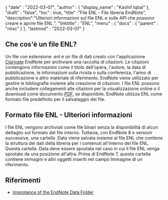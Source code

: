 {
  "date" : "2022-03-07",
  "author" : {
    "display_name" : "Kashif Iqbal"
},
  "draft" : "false",
  "toc" : true,
  "title" :"File ENL - File libreria EndNote",
  "description":"Ulteriori informazioni sul file ENL e sulle API che possono creare e aprire file ENL.",
  "linktitle" : "ENL",
  "menu" : {
    "docs" : {
      "parent" : "misc"
}
},
  "lastmod" : "2022-03-07"
}

## Che cos'è un file ENL?

Un file con estensione .enl è un file di dati creato con l'applicazione [Clarivate](https://support.clarivate.com/Endnote/s/?language=en_US) EndNote per archiviare una raccolta di citazioni. Le citazioni contengono informazioni come il titolo dell'opera, l'autore, la data di pubblicazione, le informazioni sulla rivista o sulla conferenza, l'anno di pubblicazione e altro materiale di riferimento. EndNote viene utilizzato per gestire le bibliografie insieme alla creazione di citazioni. I file ENL possono anche includere collegamenti alle citazioni per la visualizzazione online o il download come documento [PDF](/it/pdf/), se disponibile. EndNote utilizza ENL come formato file predefinito per il salvataggio dei file.

## Formato file ENL - Ulteriori informazioni

I file ENL vengono archiviati come file binari senza la disponibilità di alcun dettaglio sul formato del file interno. Tuttavia, con EndNote 8 e versioni successive, una cartella .Data viene salvata insieme al file ENL che contiene la struttura dei dati della libreria per i contenuti all'interno del file ENL. Questa cartella .Data deve essere spostata nel caso in cui il file ENL venga spostato da una posizione all'altra. Prima di EndNote 7, questa cartella contiene immagini e altri oggetti inseriti nel campo Immagine di un riferimento.

## Riferimenti

* [Improtance of the EndNote Data Folder](https://support.clarivate.com/Endnote/s/article/EndNote-Description-of-the-Data-folder-that-accompanies-enl-library-files)

